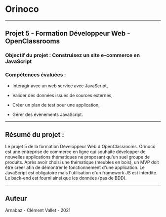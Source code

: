 # Orinoco

---

## Projet 5 - Formation Développeur Web - OpenClassrooms

### Objectif du projet : Construisez un site e-commerce en JavaScript

### Compétences évaluées :

- Interagir avec un web service avec JavaScript,

- Valider des données issues de sources externes,

- Créer un plan de test pour une application,

- Gérer des évènements JavaScript.

---

## Résumé du projet :

Le projet 5 de la formation Développeur Web d'OpenClassrooms. Orinoco est une entreprise de commerce en ligne qui souhaite développer de nouvelles applications thématiques ne proposant qu'un suel groupe de produits. Après avoir choisi une thématique (meubles en bois), un MVP doit être créer afin de démontrer le fonctionnement d'une application. Le JavaScript est obligatoire mais l'utilisation d'un framework JS est interdite. Le back-end est fourni ainsi que les données (pas de BDD).

---

## Auteur

Arnabaz - Clément Vallet - 2021
